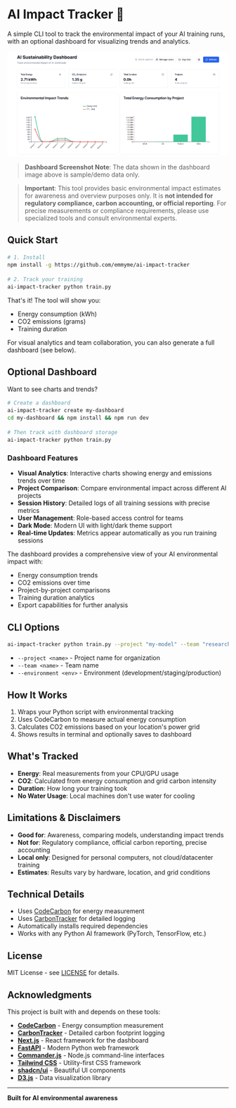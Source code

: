# AI Impact Tracker 🌱

A simple CLI tool to track the environmental impact of your AI training runs, with an optional dashboard for visualizing trends and analytics.

![AI Impact Tracker Dashboard](./assets/image.png)

> **Dashboard Screenshot Note**: The data shown in the dashboard image above is sample/demo data only. 

> **Important**: This tool provides basic environmental impact estimates for awareness and overview purposes only. It is **not intended for regulatory compliance, carbon accounting, or official reporting**. For precise measurements or compliance requirements, please use specialized tools and consult environmental experts.

## Quick Start

```bash
# 1. Install
npm install -g https://github.com/emmyme/ai-impact-tracker

# 2. Track your training
ai-impact-tracker python train.py
```

That's it! The tool will show you:
- Energy consumption (kWh)
- CO2 emissions (grams)
- Training duration

For visual analytics and team collaboration, you can also generate a full dashboard (see below).

## Optional Dashboard

Want to see charts and trends?

```bash
# Create a dashboard
ai-impact-tracker create my-dashboard
cd my-dashboard && npm install && npm run dev

# Then track with dashboard storage
ai-impact-tracker python train.py
```



### Dashboard Features

- **Visual Analytics**: Interactive charts showing energy and emissions trends over time
- **Project Comparison**: Compare environmental impact across different AI projects
- **Session History**: Detailed logs of all training sessions with precise metrics
- **User Management**: Role-based access control for teams
- **Dark Mode**: Modern UI with light/dark theme support
- **Real-time Updates**: Metrics appear automatically as you run training sessions

The dashboard provides a comprehensive view of your AI environmental impact with:
- Energy consumption trends
- CO2 emissions over time
- Project-by-project comparisons
- Training duration analytics
- Export capabilities for further analysis

## CLI Options

```bash
ai-impact-tracker python train.py --project "my-model" --team "research"
```

- `--project <name>` - Project name for organization
- `--team <name>` - Team name
- `--environment <env>` - Environment (development/staging/production)

## How It Works

1. Wraps your Python script with environmental tracking
2. Uses CodeCarbon to measure actual energy consumption
3. Calculates CO2 emissions based on your location's power grid
4. Shows results in terminal and optionally saves to dashboard

## What's Tracked

- **Energy**: Real measurements from your CPU/GPU usage
- **CO2**: Calculated from energy consumption and grid carbon intensity
- **Duration**: How long your training took
- **No Water Usage**: Local machines don't use water for cooling

## Limitations & Disclaimers

- **Good for**: Awareness, comparing models, understanding impact trends
- **Not for**: Regulatory compliance, official carbon reporting, precise accounting
- **Local only**: Designed for personal computers, not cloud/datacenter training
- **Estimates**: Results vary by hardware, location, and grid conditions

## Technical Details

- Uses [CodeCarbon](https://codecarbon.io/) for energy measurement
- Uses [CarbonTracker](https://carbontracker.info/) for detailed logging
- Automatically installs required dependencies
- Works with any Python AI framework (PyTorch, TensorFlow, etc.)

## License

MIT License - see [LICENSE](LICENSE) for details.

## Acknowledgments

This project is built with and depends on these tools:

- **[CodeCarbon](https://codecarbon.io/)** - Energy consumption measurement
- **[CarbonTracker](https://carbontracker.info/)** - Detailed carbon footprint logging
- **[Next.js](https://nextjs.org/)** - React framework for the dashboard
- **[FastAPI](https://fastapi.tiangolo.com/)** - Modern Python web framework
- **[Commander.js](https://github.com/tj/commander.js/)** - Node.js command-line interfaces
- **[Tailwind CSS](https://tailwindcss.com/)** - Utility-first CSS framework
- **[shadcn/ui](https://ui.shadcn.com/)** - Beautiful UI components
- **[D3.js](https://d3js.org/)** - Data visualization library

---

**Built for AI environmental awareness** 

